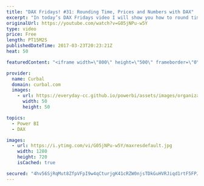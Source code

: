 ```yaml
---
title: "DAX Fridays! #31: Rounding Time, Prices and Numbers with DAX"
excerpt: "In today’s DAX Fridays video I will show you how to round time, prices and numbers using ROUND, ROUNDUP, ROUNDDOWN, INT, TRUNC, ODD, EVEN, MROUND, FLOOR and CEILING.  Rounding numbers, time and prices is a very useful skill as it will give you more control of your dataset and the accurancy in which your"
originalUrl: https://youtube.com/watch?v=G05jNPu-w5Y
type: video
price: Free
length: PT15M2S
publishedDateTime: 2017-03-23T20:23:21Z
heat: 50

featuredContent: "<iframe width=\"800\" height=\"500\" frameborder=\"0\" src=\"https://www.youtube.com/embed/G05jNPu-w5Y\" allow=\"accelerometer; autoplay; encrypted-media; gyroscope; picture-in-picture\" allowfullscreen></iframe>"

provider:
  name: Curbal
  domain: curbal.com
  images:
    - url: https://everyday-cc.github.io/powerbi/assets/images/organizations/curbal.com-50x50.jpg
      width: 50
      height: 50

topics:
  - Power BI
  - DAX

images:
  - url: https://i.ytimg.com/vi/G05jNPu-w5Y/maxresdefault.jpg
    width: 1280
    height: 720
    isCached: true

secured: "4hv56SjRqMut8ZfpVFpI9w4qCturjgK41cRZW0njsTDkGuHVRJiqd1rtF5FPJrOgUCHUQjLRlwnlKh5JgJQsUR9VahJaelnOEUmDMidLYL5MKEYthI0vwy8QYDZVkZrYKt9LBEGn9XubzNUAWVfDUliBOAZmtseUtkasB3eP9Y+rkDeBhe7FdXI/G/FjcpQORvb80ynOSG/vHM/wUn97koocet+gu30cpM2ZZenwaP7si1DT7RWhMS3Wo1nxInUqurusvCrIHO4c/Qtfrudufb9Bw8Nln1scY47bfjT3LlMZc4Khw7f4ZtooCqVgpsVKHLAOcG8vqbDVklm3Xl7una7xwEPEEkZzGyu5Gpatdlw/R+y7kq1dxunuqdFI/YEHHkogHLFxglj0nEhuxE7fOM+srmFx2jTxTaA1CefWSDo=;AgHot+rlubWv4YyYgLVhbw=="
---
```


